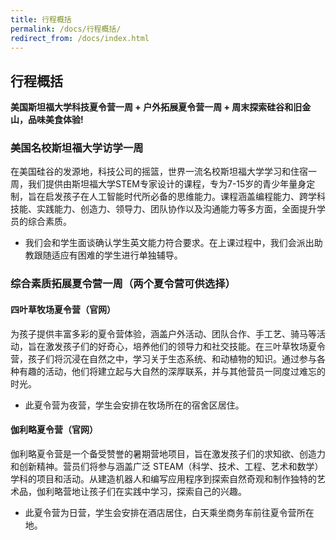 ```yaml
---
title: 行程概括
permalink: /docs/行程概括/
redirect_from: /docs/index.html
---
```

## 行程概括
**美国斯坦福大学科技夏令营一周 + 户外拓展夏令营一周 + 周末探索硅谷和旧金山，品味美食体验!**
### 美国名校斯坦福大学访学一周

在美国硅谷的发源地，科技公司的摇篮，世界一流名校斯坦福大学学习和住宿一周，我们提供由斯坦福大学STEM专家设计的课程，专为7-15岁的青少年量身定制，旨在启发孩子在人工智能时代所必备的思维能力。课程涵盖编程能力、跨学科技能、实践能力、创造力、领导力、团队协作以及沟通能力等多方面，全面提升学员的综合素质。 

* 我们会和学生面谈确认学生英文能力符合要求。在上课过程中，我们会派出助教跟随适应有困难的学生进行单独辅导。

### 综合素质拓展夏令营一周（两个夏令营可供选择）

#### 四叶草牧场夏令营（官网）
为孩子提供丰富多彩的夏令营体验，涵盖户外活动、团队合作、手工艺、骑马等活动，旨在激发孩子们的好奇心，培养他们的领导力和社交技能。在三叶草牧场夏令营，孩子们将沉浸在自然之中，学习关于生态系统、和动植物的知识。通过参与各种有趣的活动，他们将建立起与大自然的深厚联系，并与其他营员一同度过难忘的时光。
* 此夏令营为夜营，学生会安排在牧场所在的宿舍区居住。

#### 伽利略夏令营（官网）
伽利略夏令营是一个备受赞誉的暑期营地项目，旨在激发孩子们的求知欲、创造力和创新精神。营员们将参与涵盖广泛 STEAM（科学、技术、工程、艺术和数学）学科的项目和活动。从建造机器人和编写应用程序到探索自然奇观和制作独特的艺术品，伽利略营地让孩子们在实践中学习，探索自己的兴趣。

* 此夏令营为日营，学生会安排在酒店居住，白天乘坐商务车前往夏令营所在地。
